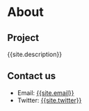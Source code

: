 # About

## Project
{{site.description}}

## Contact us

- Email: [{{site.email}}](mailto:{{site.email}})
- Twitter: [{{site.twitter}}]({{site.twitter}})